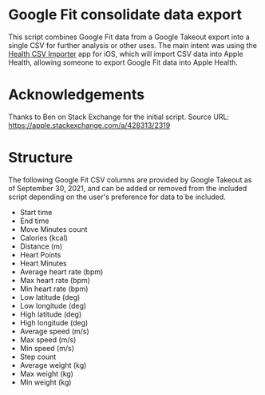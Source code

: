 # Google Fit consolidate data export
This script combines Google Fit data from a Google Takeout export into a single CSV for further analysis or other uses. The main intent was using the [Health CSV Importer](https://apps.apple.com/app/health-csv-importer/id1275959806) app for iOS, which will import CSV data into Apple Health, allowing someone to export Google Fit data into Apple Health.

# Acknowledgements
Thanks to Ben on Stack Exchange for the initial script.
Source URL: https://apple.stackexchange.com/a/428313/2319

# Structure
The following Google Fit CSV columns are provided by Google Takeout as of September 30, 2021, and can be added or removed from the included script depending on the user's preference for data to be included.

* Start time
* End time
* Move Minutes count
* Calories (kcal)
* Distance (m)
* Heart Points 
* Heart Minutes
* Average heart rate (bpm)
* Max heart rate (bpm)
* Min heart rate (bpm)
* Low latitude (deg)
* Low longitude (deg)
* High latitude (deg)
* High longitude (deg)
* Average speed (m/s)
* Max speed (m/s)
* Min speed (m/s)
* Step count
* Average weight (kg)
* Max weight (kg)
* Min weight (kg)
